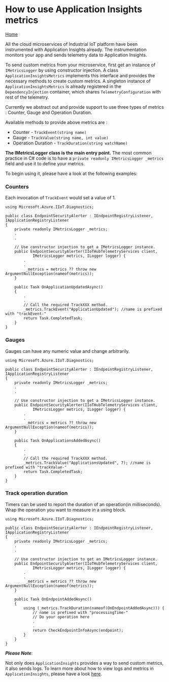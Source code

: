 # How to use Application Insights metrics

[Home](readme.md)

All the cloud microservices of Industrial IoT platform have been instrumented with Application Insights already.  The instrumentation monitors your app and sends telemetry data to Application Insights. 

To send custom metrics from your microservice, first get an instance of `IMetricsLogger` by using constructor injection. A class `ApplicationInsightsMetrics` implements this interface and provides the necessary methods to create custom metrics. A singleton instance of `ApplicationInsightsMetrics` is already registered in the `DependencyInjection` container, which shares `TelemetryConfiguration` with rest of the telemetry. 

Currently we abstract out and provide support to use three types of metrics : Counter, Gauge and Operation Duration.

Available methods to provide above metrics are :

- Counter - `TrackEvent(string name)`
- Gauge - `TrackValue(string name, int value)`
- Operation Duration - `TrackDuration(string watchName)` 

**The IMetricsLogger class is the main entry point.** The most common practice in C# code is to have a `private readonly IMetricsLogger _metrics` field and use it to define your metrics.

To begin using it, please have a look at the following examples:

### Counters

Each invocation of `TrackEvent` would set a value of 1.

```
using Microsoft.Azure.IIoT.Diagnostics;

public class EndpointSecurityAlerter : IEndpointRegistryListener,	           IApplicationRegistryListener
{
    private readonly IMetricsLogger _metrics;
    .
    .

    // Use constructor injection to get a IMetricsLogger instance.
    public EndpointSecurityAlerter(IIoTHubTelemetryServices client,
            IMetricsLogger metrics, ILogger logger) {
        .
        .
         _metrics = metrics ?? throw new ArgumentNullException(nameof(metrics));
    }

    public Task OnApplicationUpdatedAsync()
    {
    	.
    	.
        // Call the required TrackXXX method.
        _metrics.TrackEvent("ApplicationUpdated"); //name is prefixed with "trackEvent-"
        return Task.CompletedTask;
    }
}
```

### Gauges

Gauges can have any numeric value and change arbitrarily.

```
using Microsoft.Azure.IIoT.Diagnostics;

public class EndpointSecurityAlerter : IEndpointRegistryListener,    		  IApplicationRegistryListener
{
    private readonly IMetricsLogger _metrics;
    .
    .

    // Use constructor injection to get a IMetricsLogger instance.
    public EndpointSecurityAlerter(IIoTHubTelemetryServices client,
            IMetricsLogger metrics, ILogger logger) {
        .
        .
         _metrics = metrics ?? throw new ArgumentNullException(nameof(metrics));
    }

    public Task OnApplicationsAddedAsync()
    {
    	.
    	.
        // Call the required TrackXXX method.
        _metrics.TrackValue("ApplicationsUpdated", 7); //name is prefixed with "trackValue-"
        return Task.CompletedTask;
    }
}
```

### Track operation duration

Timers can be used to report the duration of an operation(in milliseconds). Wrap the operation you want to measure in a using block.

```
using Microsoft.Azure.IIoT.Diagnostics;

public class EndpointSecurityAlerter : IEndpointRegistryListener, 							IApplicationRegistryListener
{
    private readonly IMetricsLogger _metrics;
    .
    .

    // Use constructor injection to get an IMetricsLogger instance.
    public EndpointSecurityAlerter(IIoTHubTelemetryServices client,
            IMetricsLogger metrics, ILogger logger) {
        .
        .
         _metrics = metrics ?? throw new ArgumentNullException(nameof(metrics));
    }

    public Task OnEndpointAddedAsync()
    {
    	using (_metrics.TrackDuration(nameof(OnEndpointAddedAsync))) { 
    		// name is prefixed with "processingTime-"
    		// Do your operation here
    		.
    		.
            return CheckEndpointInfoAsync(endpoint);
        }
    }
}
```



***Please Note***:

Not only does `ApplicationInsights` provides a way to send custom metrics, it also sends logs. To learn more about how to view logs and metrics in `ApplicationInsights`, please have a look [here](../tutorials/tut-applicationinsights.md).
